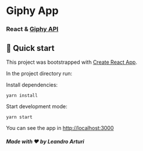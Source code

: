 # Giphy App

### React & <a href="https://giphy.com">Giphy API</a>

## 🚀 Quick start

This project was bootstrapped with [Create React App](https://github.com/facebook/create-react-app).

In the project directory run:

Install dependencies:

`yarn install`

Start development mode:

`yarn start`

You can see the app in [http://localhost:3000](http://localhost:3000/demo/drinks)

##### Made with ❤️ by Leandro Arturi

